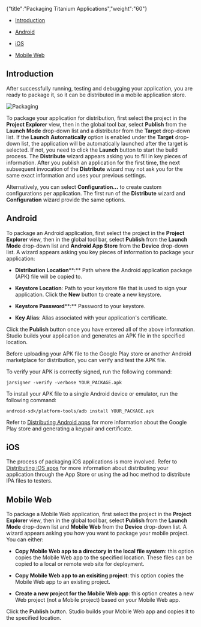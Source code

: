 {"title":"Packaging Titanium Applications","weight":"60"}

* [Introduction](#Introduction)

* [Android](#Android)

* [iOS](#iOS)

* [Mobile Web](#MobileWeb)


## Introduction

After successfully running, testing and debugging your application, you are ready to package it, so it can be distributed in a mobile application store.

![Packaging](/Images/appc/download/attachments/37524722/Packaging.png)

To package your application for distribution, first select the project in the **Project Explorer** view, then in the global tool bar, select **Publish** from the **Launch Mode** drop-down list and a distributor from the **Target** drop-down list. If the **Launch Automatically** option is enabled under the **Target** drop-down list, the application will be automatically launched after the target is selected. If not, you need to click the **Launch** button to start the build process. The **Distribute** wizard appears asking you to fill in key pieces of information. After you publish an application for the first time, the next subsequent invocation of the **Distribute** wizard may not ask you for the same exact information and uses your previous settings.

Alternatively, you can select **Configuration...** to create custom configurations per application. The first run of the **Distribute** wizard and **Configuration** wizard provide the same options.

## Android

To package an Android application, first select the project in the **Project Explorer** view, then in the global tool bar, select **Publish** from the **Launch Mode** drop-down list and **Android App Store** from the **Device** drop-down list. A wizard appears asking you key pieces of information to package your application:

* **Distribution Location****:** Path where the Android application package (APK) file will be copied to.

* **Keystore Location**: Path to your keystore file that is used to sign your application. Click the **New** button to create a new keystore.

* **Keystore Password****:** Password to your keystore.

* **Key Alias**: Alias associated with your application's certificate.


Click the **Publish** button once you have entered all of the above information. Studio builds your application and generates an APK file in the specified location.

Before uploading your APK file to the Google Play store or another Android marketplace for distribution, you can verify and test the APK file.

To verify your APK is correctly signed, run the following command:

`jarsigner -verify -verbose YOUR_PACKAGE.apk`

To install your APK file to a single Android device or emulator, run the following command:

`android-sdk/platform-tools/adb install YOUR_PACKAGE.apk`

Refer to [Distributing Android apps](/docs/appc/Titanium_SDK/Titanium_SDK_Guide/Preparing_for_Distribution/Distributing_Android_apps/) for more information about the Google Play store and generating a keypair and certificate.

## iOS

The process of packaging iOS applications is more involved. Refer to [Distributing iOS apps](/docs/appc/Titanium_SDK/Titanium_SDK_Guide/Preparing_for_Distribution/Distributing_iOS_apps/) for more information about distributing your application through the App Store or using the ad hoc method to distribute IPA files to testers.

## Mobile Web

To package a Mobile Web application, first select the project in the **Project Explorer** view, then in the global tool bar, select **Publish** from the **Launch Mode** drop-down list and **Mobile Web** from the **Device** drop-down list. A wizard appears asking you how you want to package your mobile project. You can either:

* **Copy Mobile Web app to a directory in the local file system**: this option copies the Mobile Web app to the specified location. These files can be copied to a local or remote web site for deployment.

* **Copy Mobile Web app to an exisiting project**: this option copies the Mobile Web app to an existing project.

* **Create a new project for the Mobile Web app**: this option creates a new Web project (not a Mobile project) based on your Mobile Web app.


Click the **Publish** button. Studio builds your Mobile Web app and copies it to the specified location.
